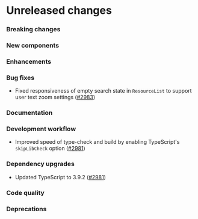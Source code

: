 # Unreleased changes

### Breaking changes

### New components

### Enhancements

### Bug fixes

- Fixed responsiveness of empty search state in `ResourceList` to support user text zoom settings ([#2983](https://github.com/Shopify/polaris-react/pull/2983))

### Documentation

### Development workflow

- Improved speed of type-check and build by enabling TypeScript's `skipLibCheck` option ([#2981](https://github.com/Shopify/polaris-react/pull/2981))

### Dependency upgrades

- Updated TypeScript to 3.9.2 ([#2981](https://github.com/Shopify/polaris-react/pull/2981))

### Code quality

### Deprecations

